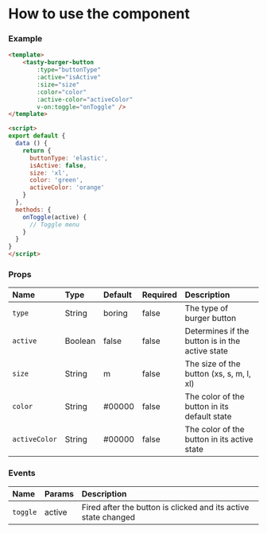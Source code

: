 # How to use the component

### Example

```html
<template>
    <tasty-burger-button 
        :type="buttonType" 
        :active="isActive" 
        :size="size" 
        :color="color" 
        :active-color="activeColor"
        v-on:toggle="onToggle" />
</template>

<script>
export default {
  data () {
    return {
      buttonType: 'elastic',
      isActive: false,
      size: 'xl',
      color: 'green',
      activeColor: 'orange'
    }
  },
  methods: {
    onToggle(active) {
      // Toggle menu
    }
  }
}
</script>
````

### Props

Name                 | Type       | Default      | Required | Description
:---------------------|:------------|:--------------|:----------|:-------------------------------------------------
`type`               | String     | boring       | false    | The type of burger button
`active`             | Boolean    | false        | false    | Determines if the button is in the active state
`size`             | String    | m        | false    | The size of the button (xs, s, m, l, xl)
`color`             | String     | #00000       | false    | The color of the button in its default state
`activeColor`        | String     | #00000       | false    | The color of the button in its active state


### Events

Name                 | Params      | Description
:---------------------|:-------------|:------------------------------------------------
`toggle`             | active      | Fired after the button is clicked and its active state changed















